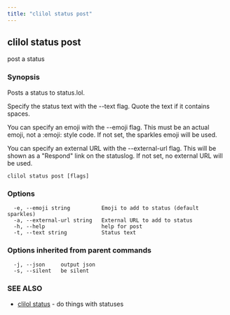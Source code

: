 ```yaml
---
title: "clilol status post"
---
```

## clilol status post

post a status

### Synopsis

Posts a status to status.lol.

Specify the status text with the --text flag.
Quote the text if it contains spaces.

You can specify an emoji with the --emoji flag. This must be an
actual emoji, not a :emoji: style code. If not set, the sparkles
emoji will be used.

You can specify an external URL with the --external-url flag. This
will be shown as a "Respond" link on the statuslog. If not set, no
external URL will be used.

```
clilol status post [flags]
```

### Options

```
  -e, --emoji string          Emoji to add to status (default sparkles)
  -a, --external-url string   External URL to add to status
  -h, --help                  help for post
  -t, --text string           Status text
```

### Options inherited from parent commands

```
  -j, --json     output json
  -s, --silent   be silent
```

### SEE ALSO

* [clilol status](clilol_status.md)	 - do things with statuses

